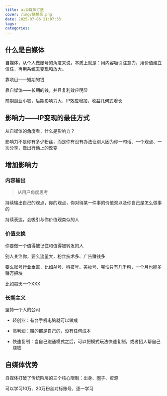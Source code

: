 ```yaml
---
title: ai自媒体打造
cover: /img/随想录.png
date: 2025-07-06 21:07:33
tags:
categories:
---
```


## 什么是自媒体

自媒体，从个人做账号的角度来说，本质上就是：用内容吸引注意力，用价值建立信任，再用系统去变现和放大。

靠项目——短期的钱

靠自媒体——长期的钱，并且复利效应明显

前期副业小钱，后期影响力大，IP效应增加，收益几何式增长

## 影响力——IP变现的最佳方式

从自媒体的角度看，什么是影响力？

影响力不是你有多少粉丝，而是你有没有办法让别人因为你一句话、一个观点、一次分享，做出行动上的改变

## 增加影响力

### 内容输出

>从用户角度思考

持续输出自己的观点，你的观点，你对待某一件事的价值观以及你自己是怎么做事的

持续表达，会吸引与你价值观类似的人

### 价值交换

你要做一个值得被记住和值得被转发的人

别人关注你，要么流量大，粉丝技术多、广告赚钱多

要么账号行业垂直，比如AI号、科技号、美妆号、哪怕只有几千粉，一个月也能多赚万把块

比如每天一个XXX


### 长期主义

坚持一个人的公司

- 轻创业：有台手机电脑就可以做成

- 高利润：赚的都是自己的，没有任何成本

- 快速复制：当自己跑通模式之后，可以把模式玩法快速复制，或者招人帮自己赚钱

## 自媒体优势

自媒体打破了传统阶层的三个核心限制：出身、圈子、资源

可以学习10万、20万粉丝对标账号，逐一学习

